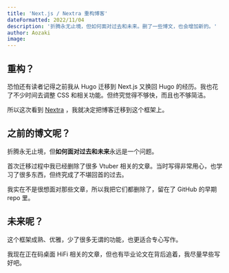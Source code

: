 ```yaml
---
title: 'Next.js / Nextra 重构博客'
dateFormatted: 2022/11/04
description: '折腾永无止境，但如何面对过去和未来。删了一些博文，也会增加新的。'
author: Aozaki
image:
---
```


## 重构？

恐怕还有读者记得之前我从 Hugo 迁移到 Next.js 又换回 Hugo 的经历。我也花了不少时间去调整 CSS 和相关功能。但终究觉得不够快，而且也不够简洁。

所以这次看到 [Nextra](https://github.com/shuding/nextra/tree/core) ，我就决定把博客迁移到这个框架上。

## 之前的博文呢？

折腾永无止境，但**如何面对过去和未来**永远是一个问题。

首次迁移过程中我已经删除了很多 Vtuber 相关的文章。当时写得非常用心，也学习了很多东西，但终究成了不堪回首的过去。

我实在不是很想面对那些文章，所以我把它们都删除了，留在了 GitHub 的早期 repo 里。

## 未来呢？

这个框架成熟、优雅，少了很多无谓的功能，也更适合专心写作。

我现在正在码桌面 HiFi 相关的文章，但也有毕业论文在背后追着，我尽量早些写好吧。
